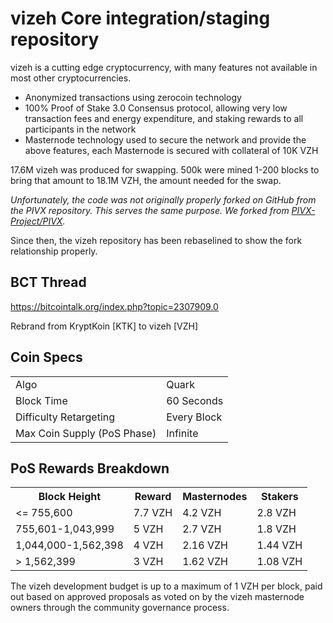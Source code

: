 vizeh Core integration/staging repository
=====================================

vizeh is a cutting edge cryptocurrency, with many features not available in most other cryptocurrencies.
- Anonymized transactions using zerocoin technology
- 100% Proof of Stake 3.0 Consensus protocol, allowing very low transaction fees and energy expenditure, and staking rewards to all participants in the network
- Masternode technology used to secure the network and provide the above features, each Masternode is secured
  with collateral of 10K VZH

17.6M vizeh was produced for swapping. 500k were mined 1-200 blocks to bring that amount to 18.1M VZH, the amount needed for the swap.

_Unfortunately, the code was not originally properly forked on GitHub from the PIVX repository. This serves the same purpose. We forked from [PIVX-Project/PIVX](https://github.com/PIVX-Project/PIVX/)._

Since then, the vizeh repository has been rebaselined to show the fork relationship properly.

## BCT Thread ##

https://bitcointalk.org/index.php?topic=2307909.0

Rebrand from KryptKoin [KTK] to vizeh [VZH]

## Coin Specs ##
<table>
<tr><td>Algo</td><td>Quark</td></tr>
<tr><td>Block Time</td><td>60 Seconds</td></tr>
<tr><td>Difficulty Retargeting</td><td>Every Block</td></tr>
<tr><td>Max Coin Supply (PoS Phase)</td><td>Infinite</td></tr>
</table>

## PoS Rewards Breakdown ##

<table>
<th>Block Height</th><th>Reward</th><th>Masternodes</th><th>Stakers</th>
<tr><td><= 755,600</td><td>7.7 VZH</td><td>4.2 VZH</td><td>2.8 VZH</td></tr>
<tr><td>755,601-1,043,999</td><td>5 VZH</td><td>2.7 VZH</td><td>1.8 VZH</td></tr>
<tr><td>1,044,000-1,562,398</td><td>4 VZH</td><td>2.16 VZH</td><td>1.44 VZH</td></tr>
<tr><td>> 1,562,399</td><td>3 VZH</td><td>1.62 VZH</td><td>1.08 VZH</td></tr>
</table>

The vizeh development budget is up to a maximum of 1 VZH per block, paid out based on approved proposals as voted on by the vizeh masternode owners through the community governance process.
